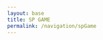 ```yaml
---
layout: base
title: SP GAME
permalink: /navigation/spGame
---
```


<link rel="stylesheet" href="{{site.baseurl}}/assets/js/css/styles.css">

<style>
#gameContainer {
    position: relative;
    width: 100%;
    height: calc(100vh - 100px);
    overflow: hidden;
    background-color: transparent;
    display: flex;
    justify-content: center;
    align-items: center;
    margin: 0;
    padding: 0;
}

canvas {
    position: absolute;
    image-rendering: pixelated;
    background-color: transparent;
    margin: 0;
    padding: 0;
    top: 50%;
    left: 50%;
    transform: translate(-50%, -50%);
}

#errorMessage {
    color: blue;
    padding: 20px;
    font-family: monospace;
    white-space: pre-wrap;
    z-index: 1000;
    position: relative;
}

#stats-container {
    position: fixed;
    top: 75px;
    right: 10px;
    background-color: rgba(0, 0, 0, 0.7);
    color: white;
    padding: 10px;
    border-radius: 5px;
    z-index: 1000;
}
</style>

<div id="gameContainer">
    <canvas id="gameCanvas"></canvas>
    <div id="errorMessage"></div>
</div>

<script type="module">
    import GameEnv from './GameEnv.js';
    import GameControl from './GameControl.js';
    
    // Function to display detailed error messages
    function showError(message, error) {
        const errorDiv = document.getElementById('errorMessage');
        const detailedMessage = `Error: ${message}\n\nDetails: ${error.message}\n\nStack: ${error.stack}`;
        console.error(detailedMessage);
        errorDiv.textContent = detailedMessage;
    }

    // Function to check if a module exists
    async function checkModule(path) {
        try {
            console.log('Attempting to load module:', path);
            const module = await import(path);
            console.log(`Successfully loaded module: ${path}`);
            return module;
        } catch (error) {
            console.error(`Failed to load module: ${path}`, error);
            throw new Error(`Failed to load module: ${path} - ${error.message}`);
        }
    }

    // Main initialization
    async function initGame() {
        try {
            console.log('Starting game initialization...');
            
            // Get the base URL from Jekyll and construct the full origin
            const baseUrl = '{{site.baseurl}}';
            const fullOrigin = `${window.location.origin}${baseUrl}`;
            console.log('Full origin path:', fullOrigin);
            
            // Construct the absolute paths using the full origin
            const gameEnvPath = `${fullOrigin}/assets/js/spgame/GameEnv.js`;
            const gameControlPath = `${fullOrigin}/assets/js/spgame/GameControl.js`;
            
            console.log('Loading GameEnv from:', gameEnvPath);
            const GameEnvModule = await checkModule(gameEnvPath);
            window.GameEnv = GameEnvModule.default;
            console.log('GameEnv loaded successfully:', GameEnvModule);

            console.log('Loading GameControl from:', gameControlPath);
            const GameControlModule = await checkModule(gameControlPath);
            console.log('GameControl loaded successfully:', GameControlModule);
            
            console.log('Setting up canvas...');
            const canvas = document.getElementById('gameCanvas');
            if (!canvas) {
                throw new Error('Canvas element not found in the DOM');
            }
            
            console.log('Starting game with GameControl...');
            GameControlModule.default.start(fullOrigin);
            console.log('Game initialization completed');
            
        } catch (error) {
            showError('Failed to initialize game', error);
        }
    }

    // Wait for DOM to be ready and then initialize
    document.addEventListener('DOMContentLoaded', () => {
        console.log('DOM Content Loaded, initializing game...');
        initGame().catch(error => {
            showError('Failed to initialize game after DOM load', error);
        });
    });
</script>